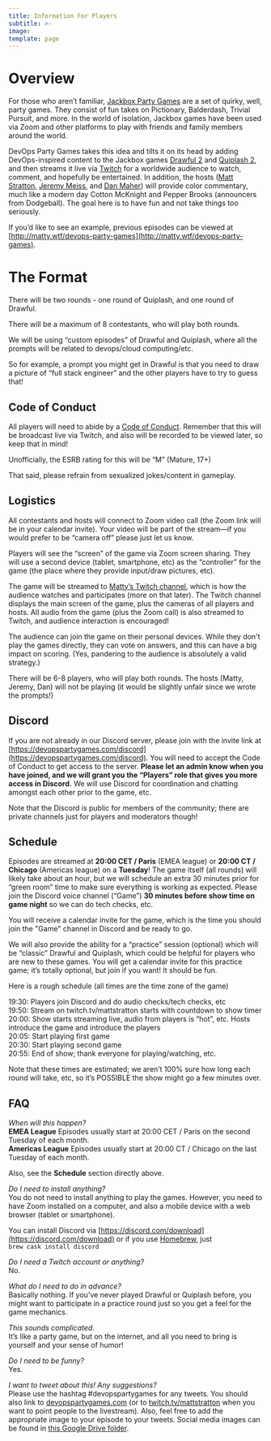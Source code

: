 ```yaml
---
title: Information For Players
subtitle: >-
image: 
template: page
---
```

# Overview
For those who aren’t familiar, [Jackbox Party Games](https://www.jackboxgames.com/) are a set of quirky, well, party games. They consist of fun takes on Pictionary, Balderdash, Trivial Pursuit, and more. In the world of isolation, Jackbox games have been used via Zoom and other platforms to play with friends and family members around the world.

DevOps Party Games takes this idea and tilts it on its head by adding DevOps-inspired content to the Jackbox games [Drawful 2](https://www.jackboxgames.com/drawful-two/) and [Quiplash 2](https://www.jackboxgames.com/quiplash-two-interlashional/), and then streams it live via [Twitch](https://twitch.tv/mattstratton) for a worldwide audience to watch, comment, and hopefully be entertained. In addition, the hosts ([Matt Stratton](https://twitter.com/mattstratton), [Jeremy Meiss](https://twitter.com/IAmJerdog), and [Dan Maher](https://twitter.com/phrawzty)) will provide color commentary, much like a modern day Cotton McKnight and Pepper Brooks (announcers from Dodgeball). The goal here is to have fun and not take things too seriously.

If you’d like to see an example, previous episodes can be viewed at [http://matty.wtf/devops-party-games](http://matty.wtf/devops-party-games).

# The Format
There will be two rounds - one round of Quiplash, and one round of Drawful.

There will be a maximum of 8 contestants, who will play both rounds.

We will be using “custom episodes” of Drawful and Quiplash, where all the prompts will be related to devops/cloud computing/etc. 

So for example, a prompt you might get in Drawful is that you need to draw a picture of “full stack engineer” and the other players have to try to guess that!

## Code of Conduct
All players will need to abide by a [Code of Conduct](https://devopspartygames.com/code-of-conduct). Remember that this will be broadcast live via Twitch, and also will be recorded to be viewed later, so keep that in mind!

Unofficially, the ESRB rating for this will be “M” (Mature, 17+)

That said, please refrain from sexualized jokes/content in gameplay.

## Logistics
All contestants and hosts will connect to Zoom video call (the Zoom link will be in your calendar invite). Your video will be part of the stream—if you would prefer to be “camera off” please just let us know.

Players will see the “screen” of the game via Zoom screen sharing. They will use a second device (tablet, smartphone, etc) as the “controller” for the game (the place where they provide input/draw pictures, etc).

The game will be streamed to [Matty’s Twitch channel](https://www.twitch.tv/mattstratton/), which is how the audience watches and participates (more on that later). The Twitch channel displays the main screen of the game, plus the cameras of all players and hosts. All audio from the game (plus the Zoom call) is also streamed to Twitch, and audience interaction is encouraged!

The audience can join the game on their personal devices. While they don't play the games directly, they can vote on answers, and this can have a big impact on scoring. (Yes, pandering to the audience is absolutely a valid strategy.)

There will be 6-8 players, who will play both rounds. The hosts (Matty, Jeremy, Dan) will not be playing (it would be slightly unfair since we wrote the prompts!)

## Discord
If you are not already in our Discord server, please join with the invite link at [https://devopspartygames.com/discord](https://devopspartygames.com/discord). You will need to accept the Code of Conduct to get access to the server. **Please let an admin know when you have joined, and we will grant you the “Players” role that gives you more access in Discord.** We will use Discord for coordination and chatting amongst each other prior to the game, etc.

Note that the Discord is public for members of the community; there are private channels just for players and moderators though!

## Schedule
Episodes are streamed at **20:00 CET / Paris** (EMEA league) or **20:00 CT / Chicago** (Americas league) on a **Tuesday**!  The game itself (all rounds) will likely take about an hour, but we will schedule an extra 30 minutes prior for “green room” time to make sure everything is working as expected. Please join the Discord voice channel (“Game”) **30 minutes before show time on game night** so we can do tech checks, etc.

You will receive a calendar invite for the game, which is the time you should join the "Game" channel in Discord and be ready to go.

We will also provide the ability for a “practice” session (optional) which will be “classic” Drawful and Quiplash, which could be helpful for players who are new to these games. You will get a calendar invite for this practice game; it’s totally optional, but join if you want! It should be fun.

Here is a rough schedule (all times are the time zone of the game)

19:30: Players join Discord and do audio checks/tech checks, etc<br />
19:50: Stream on twitch.tv/mattstratton starts with countdown to show timer<br />
20:00: Show starts streaming live, audio from players is “hot”, etc. Hosts introduce the game and introduce the players<br />
20:05: Start playing first game<br />
20:30: Start playing second game<br />
20:55: End of show; thank everyone for playing/watching, etc. 

Note that these times are estimated; we aren’t 100% sure how long each round will take, etc, so it’s POSSIBLE the show might go a few minutes over.

## FAQ
*When will this happen?*<br />
**EMEA League** Episodes usually start at 20:00 CET / Paris on the second Tuesday of each month.<br />
**Americas League** Episodes usually start at 20:00 CT / Chicago on the last Tuesday of each month.

Also, see the **Schedule** section directly above.

*Do I need to install anything?*<br>
You do not need to install anything to play the games. However, you need to have Zoom installed on a computer, and also a mobile device with a web browser (tablet or smartphone).

You can install Discord via [https://discord.com/download](https://discord.com/download) or if you use [Homebrew](https://brew.sh), just
<br>
`brew cask install discord`

*Do I need a Twitch account or anything?*<br>
No.

*What do I need to do in advance?*<br>
Basically nothing. If you’ve never played Drawful or Quiplash before, you might want to participate in a practice round just so you get a feel for the game mechanics.

*This sounds complicated.*<br>
It’s like a party game, but on the internet, and all you need to bring is yourself and your sense of humor!

*Do I need to be funny?*<br>
Yes.

*I want to tweet about this! Any suggestions?*<br>
Please use the hashtag #devopspartygames for any tweets. You should also link to [devopspartygames.com](https://devopspartygames.com) (or to [twitch.tv/mattstratton](https://twitch.tv/mattstratton) when you want to point people to the livestream). Also, feel free to add the appropriate image to your episode to your tweets. Social media images can be found in [this Google Drive folder](https://drive.google.com/drive/folders/1Z8dt6v8UvtH2Inhp55r7LUiscvNs7J5b?usp=sharing).
